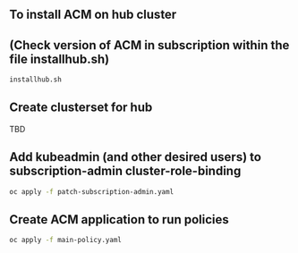 ## To install ACM on hub cluster
## (Check version of ACM in subscription within the file installhub.sh)
```bash
installhub.sh
```
## Create clusterset for hub
TBD

## Add kubeadmin (and other desired users) to subscription-admin cluster-role-binding
```bash
oc apply -f patch-subscription-admin.yaml
```

## Create ACM application to run policies
```bash
oc apply -f main-policy.yaml
```
